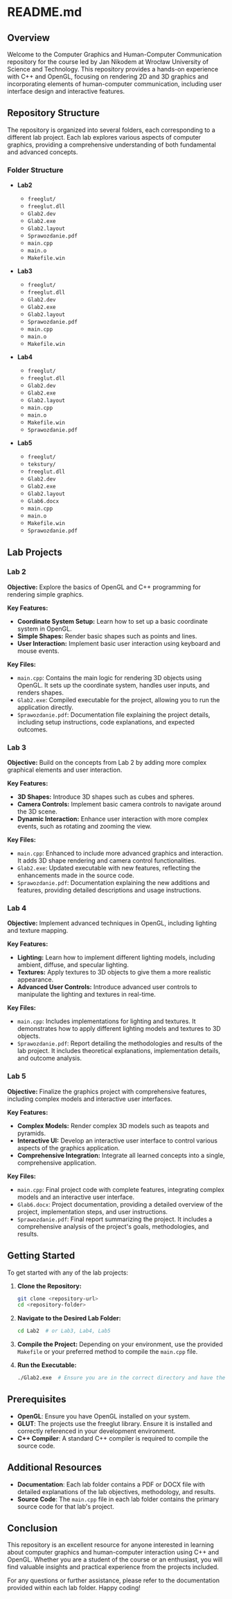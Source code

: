 
# README.md

## Overview

Welcome to the Computer Graphics and Human-Computer Communication repository for the course led by Jan Nikodem at Wrocław University of Science and Technology. This repository provides a hands-on experience with C++ and OpenGL, focusing on rendering 2D and 3D graphics and incorporating elements of human-computer communication, including user interface design and interactive features.

## Repository Structure

The repository is organized into several folders, each corresponding to a different lab project. Each lab explores various aspects of computer graphics, providing a comprehensive understanding of both fundamental and advanced concepts.

### Folder Structure

- **Lab2**
  - `freeglut/`
  - `freeglut.dll`
  - `Glab2.dev`
  - `Glab2.exe`
  - `Glab2.layout`
  - `Sprawozdanie.pdf`
  - `main.cpp`
  - `main.o`
  - `Makefile.win`
  
- **Lab3**
  - `freeglut/`
  - `freeglut.dll`
  - `Glab2.dev`
  - `Glab2.exe`
  - `Glab2.layout`
  - `Sprawozdanie.pdf`
  - `main.cpp`
  - `main.o`
  - `Makefile.win`
  
- **Lab4**
  - `freeglut/`
  - `freeglut.dll`
  - `Glab2.dev`
  - `Glab2.exe`
  - `Glab2.layout`
  - `main.cpp`
  - `main.o`
  - `Makefile.win`
  - `Sprawozdanie.pdf`
  
- **Lab5**
  - `freeglut/`
  - `tekstury/`
  - `freeglut.dll`
  - `Glab2.dev`
  - `Glab2.exe`
  - `Glab2.layout`
  - `Glab6.docx`
  - `main.cpp`
  - `main.o`
  - `Makefile.win`
  - `Sprawozdanie.pdf`

## Lab Projects

### Lab 2

**Objective:** Explore the basics of OpenGL and C++ programming for rendering simple graphics.

**Key Features:**
- **Coordinate System Setup:** Learn how to set up a basic coordinate system in OpenGL.
- **Simple Shapes:** Render basic shapes such as points and lines.
- **User Interaction:** Implement basic user interaction using keyboard and mouse events.

**Key Files:**
- `main.cpp`: Contains the main logic for rendering 3D objects using OpenGL. It sets up the coordinate system, handles user inputs, and renders shapes.
- `Glab2.exe`: Compiled executable for the project, allowing you to run the application directly.
- `Sprawozdanie.pdf`: Documentation file explaining the project details, including setup instructions, code explanations, and expected outcomes.

### Lab 3

**Objective:** Build on the concepts from Lab 2 by adding more complex graphical elements and user interaction.

**Key Features:**
- **3D Shapes:** Introduce 3D shapes such as cubes and spheres.
- **Camera Controls:** Implement basic camera controls to navigate around the 3D scene.
- **Dynamic Interaction:** Enhance user interaction with more complex events, such as rotating and zooming the view.

**Key Files:**
- `main.cpp`: Enhanced to include more advanced graphics and interaction. It adds 3D shape rendering and camera control functionalities.
- `Glab2.exe`: Updated executable with new features, reflecting the enhancements made in the source code.
- `Sprawozdanie.pdf`: Documentation explaining the new additions and features, providing detailed descriptions and usage instructions.

### Lab 4

**Objective:** Implement advanced techniques in OpenGL, including lighting and texture mapping.

**Key Features:**
- **Lighting:** Learn how to implement different lighting models, including ambient, diffuse, and specular lighting.
- **Textures:** Apply textures to 3D objects to give them a more realistic appearance.
- **Advanced User Controls:** Introduce advanced user controls to manipulate the lighting and textures in real-time.

**Key Files:**
- `main.cpp`: Includes implementations for lighting and textures. It demonstrates how to apply different lighting models and textures to 3D objects.
- `Sprawozdanie.pdf`: Report detailing the methodologies and results of the lab project. It includes theoretical explanations, implementation details, and outcome analysis.

### Lab 5

**Objective:** Finalize the graphics project with comprehensive features, including complex models and interactive user interfaces.

**Key Features:**
- **Complex Models:** Render complex 3D models such as teapots and pyramids.
- **Interactive UI:** Develop an interactive user interface to control various aspects of the graphics application.
- **Comprehensive Integration:** Integrate all learned concepts into a single, comprehensive application.

**Key Files:**
- `main.cpp`: Final project code with complete features, integrating complex models and an interactive user interface.
- `Glab6.docx`: Project documentation, providing a detailed overview of the project, implementation steps, and user instructions.
- `Sprawozdanie.pdf`: Final report summarizing the project. It includes a comprehensive analysis of the project's goals, methodologies, and results.

## Getting Started

To get started with any of the lab projects:

1. **Clone the Repository:**
   ```bash
   git clone <repository-url>
   cd <repository-folder>
   ```

2. **Navigate to the Desired Lab Folder:**
   ```bash
   cd Lab2  # or Lab3, Lab4, Lab5
   ```

3. **Compile the Project:**
   Depending on your environment, use the provided `Makefile` or your preferred method to compile the `main.cpp` file.

4. **Run the Executable:**
   ```bash
   ./Glab2.exe  # Ensure you are in the correct directory and have the necessary permissions.
   ```

## Prerequisites

- **OpenGL**: Ensure you have OpenGL installed on your system.
- **GLUT**: The projects use the freeglut library. Ensure it is installed and correctly referenced in your development environment.
- **C++ Compiler**: A standard C++ compiler is required to compile the source code.

## Additional Resources

- **Documentation**: Each lab folder contains a PDF or DOCX file with detailed explanations of the lab objectives, methodology, and results.
- **Source Code**: The `main.cpp` file in each lab folder contains the primary source code for that lab's project.

## Conclusion

This repository is an excellent resource for anyone interested in learning about computer graphics and human-computer interaction using C++ and OpenGL. Whether you are a student of the course or an enthusiast, you will find valuable insights and practical experience from the projects included.

For any questions or further assistance, please refer to the documentation provided within each lab folder. Happy coding!
